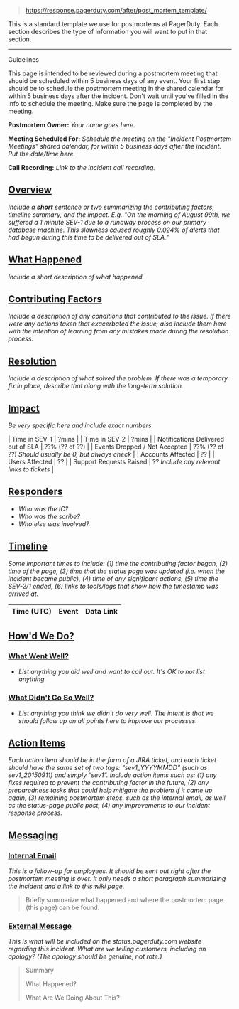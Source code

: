 
> https://response.pagerduty.com/after/post_mortem_template/

This is a standard template we use for postmortems at PagerDuty. Each section describes the type of information you will want to put in that section.

---

Guidelines

This page is intended to be reviewed during a postmortem meeting that should be scheduled within 5 business days of any event. Your first step should be to schedule the postmortem meeting in the shared calendar for within 5 business days after the incident. Don't wait until you've filled in the info to schedule the meeting. Make sure the page is completed by the meeting.

**Postmortem Owner:** _Your name goes here._

**Meeting Scheduled For:** _Schedule the meeting on the "Incident Postmortem Meetings" shared calendar, for within 5 business days after the incident. Put the date/time here._

**Call Recording:** _Link to the incident call recording._

## [Overview](https://response.pagerduty.com/after/post_mortem_template/#overview)

_Include a **short** sentence or two summarizing the contributing factors, timeline summary, and the impact. E.g. "On the morning of August 99th, we suffered a 1 minute SEV-1 due to a runaway process on our primary database machine. This slowness caused roughly 0.024% of alerts that had begun during this time to be delivered out of SLA."_

## [What Happened](https://response.pagerduty.com/after/post_mortem_template/#what-happened)

_Include a short description of what happened._

## [Contributing Factors](https://response.pagerduty.com/after/post_mortem_template/#contributing-factors)

_Include a description of any conditions that contributed to the issue. If there were any actions taken that exacerbated the issue, also include them here with the intention of learning from any mistakes made during the resolution process._

## [Resolution](https://response.pagerduty.com/after/post_mortem_template/#resolution)

_Include a description of what solved the problem. If there was a temporary fix in place, describe that along with the long-term solution._

## [Impact](https://response.pagerduty.com/after/post_mortem_template/#impact)

_Be very specific here and include exact numbers._

| Time in SEV-1 | ?mins |
| Time in SEV-2 | ?mins |
| Notifications Delivered out of SLA | ??% (?? of ??) |
| Events Dropped / Not Accepted | ??% (?? of ??) _Should usually be 0, but always check_ |
| Accounts Affected | ?? |
| Users Affected | ?? |
| Support Requests Raised | ?? _Include any relevant links to tickets_ |

## [Responders](https://response.pagerduty.com/after/post_mortem_template/#responders)

- _Who was the IC?_
- _Who was the scribe?_
- _Who else was involved?_

## [Timeline](https://response.pagerduty.com/after/post_mortem_template/#timeline)

_Some important times to include: (1) time the contributing factor began, (2) time of the page, (3) time that the status page was updated (i.e. when the incident became public), (4) time of any significant actions, (5) time the SEV-2/1 ended, (6) links to tools/logs that show how the timestamp was arrived at._

| Time (UTC) | Event | Data Link |
| ---------- | ----- | --------- |

## [How'd We Do?](https://response.pagerduty.com/after/post_mortem_template/#howd-we-do)

### [What Went Well?](https://response.pagerduty.com/after/post_mortem_template/#what-went-well)

- _List anything you did well and want to call out. It's OK to not list anything._

### [What Didn't Go So Well?](https://response.pagerduty.com/after/post_mortem_template/#what-didnt-go-so-well)

- _List anything you think we didn't do very well. The intent is that we should follow up on all points here to improve our processes._

## [Action Items](https://response.pagerduty.com/after/post_mortem_template/#action-items)

_Each action item should be in the form of a JIRA ticket, and each ticket should have the same set of two tags: “sev1_YYYYMMDD” (such as sev1_20150911) and simply “sev1”. Include action items such as: (1) any fixes required to prevent the contributing factor in the future, (2) any preparedness tasks that could help mitigate the problem if it came up again, (3) remaining postmortem steps, such as the internal email, as well as the status-page public post, (4) any improvements to our incident response process._

## [Messaging](https://response.pagerduty.com/after/post_mortem_template/#messaging)

### [Internal Email](https://response.pagerduty.com/after/post_mortem_template/#internal-email)

_This is a follow-up for employees. It should be sent out right after the postmortem meeting is over. It only needs a short paragraph summarizing the incident and a link to this wiki page._

> Briefly summarize what happened and where the postmortem page (this page) can be found.

### [External Message](https://response.pagerduty.com/after/post_mortem_template/#external-message)

_This is what will be included on the status.pagerduty.com website regarding this incident. What are we telling customers, including an apology? (The apology should be genuine, not rote.)_

> Summary
>
> What Happened?
>
> What Are We Doing About This?
